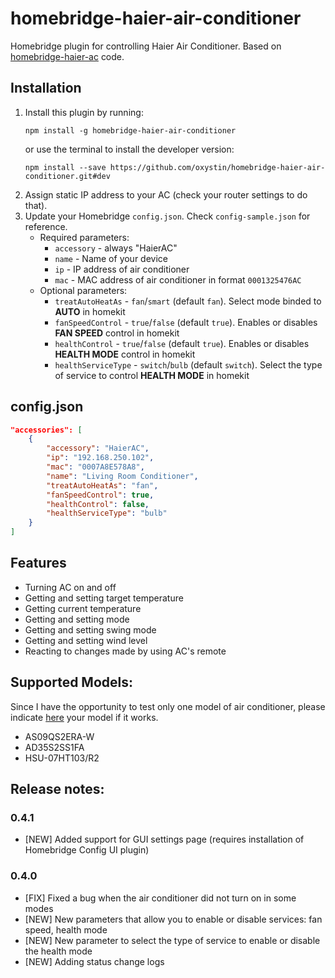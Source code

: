 # homebridge-haier-air-conditioner

Homebridge plugin for controlling Haier Air Conditioner. Based on [homebridge-haier-ac](https://github.com/bstuff/haier-ac-remote/tree/master/packages/homebridge-haier-ac) code.

## Installation

1. Install this plugin by running:
    ```
    npm install -g homebridge-haier-air-conditioner
    ```
    or use the terminal to install the developer version:
    ```
    npm install --save https://github.com/oxystin/homebridge-haier-air-conditioner.git#dev
    ```
2. Assign static IP address to your AC (check your router settings to do that).
3. Update your Homebridge `config.json`. Check `config-sample.json` for reference.
    - Required parameters:
        - `accessory` - always "HaierAC"
        - `name` - Name of your device
        - `ip` - IP address of air conditioner
        - `mac` - MAC address of air conditioner in format `0001325476AC`
    - Optional parameters:
        - `treatAutoHeatAs` - `fan`/`smart` (default `fan`). Select mode binded to **AUTO** in homekit
        - `fanSpeedControl` - `true`/`false` (default `true`). Enables or disables **FAN SPEED** control in homekit
        - `healthControl` - `true`/`false` (default `true`). Enables or disables **HEALTH MODE** control in homekit
        - `healthServiceType` - `switch`/`bulb` (default `switch`). Select the type of service to control **HEALTH MODE** in homekit

## config.json

```json
"accessories": [
    {
        "accessory": "HaierAC",
        "ip": "192.168.250.102",
        "mac": "0007A8E578A8",
        "name": "Living Room Conditioner",
        "treatAutoHeatAs": "fan",
        "fanSpeedControl": true,
        "healthControl": false,
        "healthServiceType": "bulb"
    }
]
```

## Features

- Turning AC on and off
- Getting and setting target temperature
- Getting current temperature
- Getting and setting mode
- Getting and setting swing mode
- Getting and setting wind level
- Reacting to changes made by using AC's remote


## Supported Models:

Since I have the opportunity to test only one model of air conditioner, please indicate [here](https://github.com/oxystin/homebridge-haier-air-conditioner/issues/3) your model if it works.

- AS09QS2ERA-W
- AD35S2SS1FA
- HSU-07HT103/R2

## Release notes:

### 0.4.1
- [NEW] Added support for GUI settings page (requires installation of Homebridge Config UI plugin)

### 0.4.0
- [FIX] Fixed a bug when the air conditioner did not turn on in some modes
- [NEW] New parameters that allow you to enable or disable services: fan speed, health mode
- [NEW] New parameter to select the type of service to enable or disable the health mode
- [NEW] Adding status change logs
